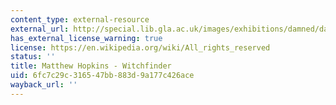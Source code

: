 ```yaml
---
content_type: external-resource
external_url: http://special.lib.gla.ac.uk/images/exhibitions/damned/dadisc.gif
has_external_license_warning: true
license: https://en.wikipedia.org/wiki/All_rights_reserved
status: ''
title: Matthew Hopkins - Witchfinder
uid: 6fc7c29c-3165-47bb-883d-9a177c426ace
wayback_url: ''
---
```


